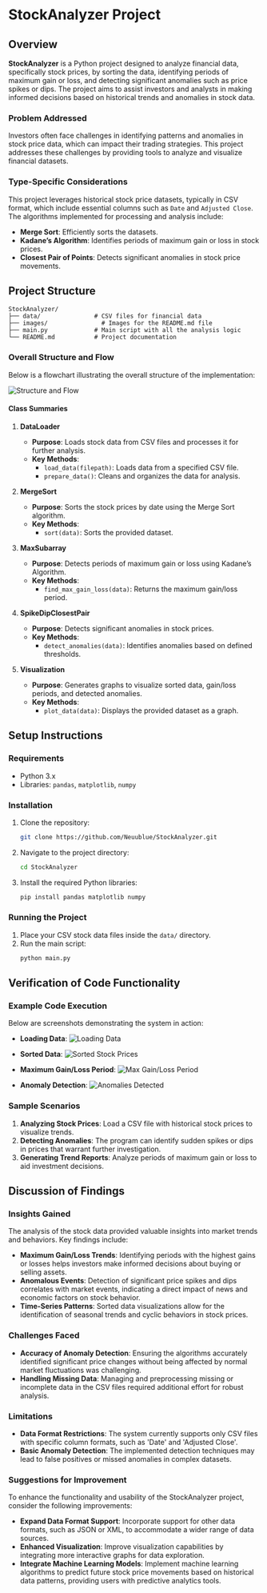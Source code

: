 # StockAnalyzer Project

## Overview

**StockAnalyzer** is a Python project designed to analyze financial data, specifically stock prices, by sorting the data, identifying periods of maximum gain or loss, and detecting significant anomalies such as price spikes or dips. The project aims to assist investors and analysts in making informed decisions based on historical trends and anomalies in stock data.

### Problem Addressed

Investors often face challenges in identifying patterns and anomalies in stock price data, which can impact their trading strategies. This project addresses these challenges by providing tools to analyze and visualize financial datasets.

### Type-Specific Considerations

This project leverages historical stock price datasets, typically in CSV format, which include essential columns such as `Date` and `Adjusted Close`. The algorithms implemented for processing and analysis include:

- **Merge Sort**: Efficiently sorts the datasets.
- **Kadane’s Algorithm**: Identifies periods of maximum gain or loss in stock prices.
- **Closest Pair of Points**: Detects significant anomalies in stock price movements.

## Project Structure

```
StockAnalyzer/
├── data/               # CSV files for financial data
├── images/               # Images for the README.md file
├── main.py             # Main script with all the analysis logic
└── README.md           # Project documentation
```

### Overall Structure and Flow

Below is a flowchart illustrating the overall structure of the implementation:

![Structure and Flow](./images/1.png)

#### Class Summaries

1. **DataLoader**
   - **Purpose**: Loads stock data from CSV files and processes it for further analysis.
   - **Key Methods**: 
     - `load_data(filepath)`: Loads data from a specified CSV file.
     - `prepare_data()`: Cleans and organizes the data for analysis.

2. **MergeSort**
   - **Purpose**: Sorts the stock prices by date using the Merge Sort algorithm.
   - **Key Methods**:
     - `sort(data)`: Sorts the provided dataset.

3. **MaxSubarray**
   - **Purpose**: Detects periods of maximum gain or loss using Kadane’s Algorithm.
   - **Key Methods**:
     - `find_max_gain_loss(data)`: Returns the maximum gain/loss period.

4. **SpikeDipClosestPair**
   - **Purpose**: Detects significant anomalies in stock prices.
   - **Key Methods**:
     - `detect_anomalies(data)`: Identifies anomalies based on defined thresholds.

5. **Visualization**
   - **Purpose**: Generates graphs to visualize sorted data, gain/loss periods, and detected anomalies.
   - **Key Methods**:
     - `plot_data(data)`: Displays the provided dataset as a graph.

## Setup Instructions

### Requirements

- Python 3.x
- Libraries: `pandas`, `matplotlib`, `numpy`

### Installation

1. Clone the repository:
   ```bash
   git clone https://github.com/Neuublue/StockAnalyzer.git
   ```

2. Navigate to the project directory:
   ```bash
   cd StockAnalyzer
   ```

3. Install the required Python libraries:
   ```bash
   pip install pandas matplotlib numpy
   ```

### Running the Project

1. Place your CSV stock data files inside the `data/` directory.
2. Run the main script:
   ```bash
   python main.py
   ```

## Verification of Code Functionality

### Example Code Execution

Below are screenshots demonstrating the system in action:

- **Loading Data**:
![Loading Data](./images/5.png)

- **Sorted Data**:
![Sorted Stock Prices](./images/2.png)

- **Maximum Gain/Loss Period**:
![Max Gain/Loss Period](./images/3.png)

- **Anomaly Detection**:
![Anomalies Detected](./images/4.png)

### Sample Scenarios

1. **Analyzing Stock Prices**: Load a CSV file with historical stock prices to visualize trends.
2. **Detecting Anomalies**: The program can identify sudden spikes or dips in prices that warrant further investigation.
3. **Generating Trend Reports**: Analyze periods of maximum gain or loss to aid investment decisions.

## Discussion of Findings

### Insights Gained

The analysis of the stock data provided valuable insights into market trends and behaviors. Key findings include:

- **Maximum Gain/Loss Trends**: Identifying periods with the highest gains or losses helps investors make informed decisions about buying or selling assets.
- **Anomalous Events**: Detection of significant price spikes and dips correlates with market events, indicating a direct impact of news and economic factors on stock behavior.
- **Time-Series Patterns**: Sorted data visualizations allow for the identification of seasonal trends and cyclic behaviors in stock prices.

### Challenges Faced

- **Accuracy of Anomaly Detection**: Ensuring the algorithms accurately identified significant price changes without being affected by normal market fluctuations was challenging.
- **Handling Missing Data**: Managing and preprocessing missing or incomplete data in the CSV files required additional effort for robust analysis.

### Limitations

- **Data Format Restrictions**: The system currently supports only CSV files with specific column formats, such as 'Date' and 'Adjusted Close'.
- **Basic Anomaly Detection**: The implemented detection techniques may lead to false positives or missed anomalies in complex datasets.

### Suggestions for Improvement

To enhance the functionality and usability of the StockAnalyzer project, consider the following improvements:

- **Expand Data Format Support**: Incorporate support for other data formats, such as JSON or XML, to accommodate a wider range of data sources.
- **Enhanced Visualization**: Improve visualization capabilities by integrating more interactive graphs for data exploration.
- **Integrate Machine Learning Models**: Implement machine learning algorithms to predict future stock price movements based on historical data patterns, providing users with predictive analytics tools.
